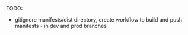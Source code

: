 TODO:
- gitignore manifests/dist directory, create workflow to build and push manifests - in dev and prod branches
